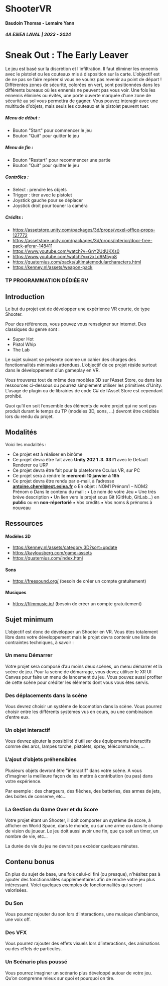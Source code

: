 # ShooterVR



#### Baudoin Thomas  - Lemaire Yann

##### 4A ESIEA LAVAL | 2023 - 2024

# Sneak Out : The Early Leaver

Le jeu est basé sur la discrétion et l'infiltration. Il faut éliminer les ennemis avec le pistolet ou les couteaux mis à disposition sur la carte. L'objectif est de ne pas se faire repérer si vous ne voulez pas revenir au point de départ ! Différentes zones de sécurité, colorées en vert, sont positionnées dans les différents bureaux où les ennemis ne peuvent pas vous voir. Une fois les ennemis éliminés ou évités, une porte ouverte marquée d'une zone de sécurité au sol vous permettra de gagner. Vous pouvez interagir avec une multitude d'objets, mais seuls les couteaux et le pistolet peuvent tuer.

##### Menu de début :
- Bouton "Start" pour commencer le jeu
- Bouton "Quit" pour quitter le jeu

##### Menu de fin :
- Bouton "Restart" pour recommencer une partie
- Bouton "Quit" pour quitter le jeu

##### Contrôles :
- Select : prendre les objets
- Trigger : tirer avec le pistolet
- Joystick gauche pour se déplacer
- Joystick droit pour touner la caméra

##### Crédits :
- https://assetstore.unity.com/packages/3d/props/voxel-office-props-127772
- https://assetstore.unity.com/packages/3d/props/interior/door-free-pack-aferar-148411
- https://www.youtube.com/watch?v=GnY2UdUKXs0
- https://www.youtube.com/watch?v=rzxLd9M5yp8
- https://quaternius.com/packs/ultimatemodularcharacters.html
- https://kenney.nl/assets/weapon-pack

### TP PROGRAMMATION DÉDIÉE RV


## Introduction

Le but du projet est de développer une expérience VR courte, de type Shooter.

Pour des références, vous pouvez vous renseigner sur internet. Des classiques du genre sont :

- Super Hot
- Pistol Whip
- The Lab

Le sujet suivant se présente comme un cahier des charges des fonctionnalités minimales attendues. L’objectif
de ce projet réside surtout dans le développement d’un gameplay en VR.

Vous trouverez tout de même des modèles 3D sur l’Asset Store, ou dans les ressources ci-dessous ou pourrez
simplement utiliser les primitives d’Unity. L’usage de plugin ou de librairies de code C# de l’Asset Store est
cependant prohibé.

Quoi qu’il en soit l’ensemble des éléments de votre projet qui ne sont pas produit durant le temps du TP
(modèles 3D, sons, ...) devront être crédités lors du rendu du projet.


## Modalités

Voici les modalités :

- Ce projet est à réaliser en binôme
- Ce projet devra être fait avec **Unity 202 1 .3. 33 f1** avec le Default Renderer ou URP
- Ce projet devra être fait pour la plateforme Oculus VR, sur PC
- Ce projet sera à rendre le **mercredi 10 janvier à 16h**
- Ce projet devra être rendu par e-mail, à l’adresse **antoine.cherel@ext.esiea.fr**
    o En objet : NOM1 Prénom1 – NOM2 Prénom
    o Dans le contenu du mail :
       ▪ Le nom de votre Jeu
       ▪ Une très brève description
       ▪ Un lien vers le projet sous Git (GitHub, GitLab...) en **public** ou en **non-répertorié**
       ▪ Vos crédits
       ▪ Vos noms & prénoms à nouveau

## Ressources

#### Modèles 3D

- https://kenney.nl/assets/category:3D?sort=update
- https://kaylousberg.com/game-assets
- https://quaternius.com/index.html

#### Sons

- https://freesound.org/ (besoin de créer un compte gratuitement)

#### Musiques

- https://filmmusic.io/ (besoin de créer un compte gratuitement)


## Sujet minimum

L’objectif est donc de développer un Shooter en VR. Vous êtes totalement libre dans votre développement
mais le projet devra contenir une liste de contraintes techniques, à savoir :

### Un menu Démarrer

Votre projet sera composé d’au moins deux scènes, un menu démarrer et la scène de jeu. Pour la scène de
démarrage, vous devez utiliser le XR UI Canvas pour faire un menu de lancement du jeu. Vous pouvez aussi
profiter de cette scène pour créditer les éléments dont vous vous êtes servis.

### Des déplacements dans la scène

Vous devrez choisir un système de locomotion dans la scène. Vous pourrez choisir entre les différents
systèmes vus en cours, ou une combinaison d’entre eux.

### Un objet interactif

Vous devrez ajouter la possibilité d’utiliser des équipements interactifs comme des arcs, lampes torche,
pistolets, spray, télécommande, ...

### L’ajout d’objets préhensibles

Plusieurs objets devront être "interactif" dans votre scène. A vous d’imaginer la meilleure façon de les mettre
à contribution (ou pas) dans votre expérience.

Par exemple : des chargeurs, des flèches, des batteries, des armes de jets, des boites de conserve, etc...

### La Gestion du Game Over et du Score

Votre projet étant un Shooter, il doit comporter un système de score, à afficher en World Space, dans le
monde, ou sur une arme ou dans le champ de vision du joueur. Le jeu doit aussi avoir une fin, que ça soit un
timer, un nombre de vie, etc...

La durée de vie du jeu ne devrait pas excéder quelques minutes.


## Contenu bonus

En plus du sujet de base, une fois celui-ci fini (ou presque), n’hésitez pas à ajouter des fonctionnalités
supplémentaires afin de rendre votre jeu plus intéressant. Voici quelques exemples de fonctionnalités qui
seront valorisées.

### Du Son

Vous pourrez rajouter du son lors d’interactions, une musique d’ambiance, une voix off.

### Des VFX

Vous pourrez rajouter des effets visuels lors d’interactions, des animations ou des effets de particules.

### Un Scénario plus poussé

Vous pourrez imaginer un scénario plus développé autour de votre jeu. Qu’on comprenne mieux sur quoi et
pourquoi on tire.


